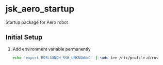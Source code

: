 jsk_aero_startup
================

Startup package for Aero robot

## Initial Setup

1. Add environment variable permanently

    ```bash
    echo 'export ROSLAUNCH_SSH_UNKNOWN=1' | sudo tee /etc/profile.d/ros.sh
    ```

